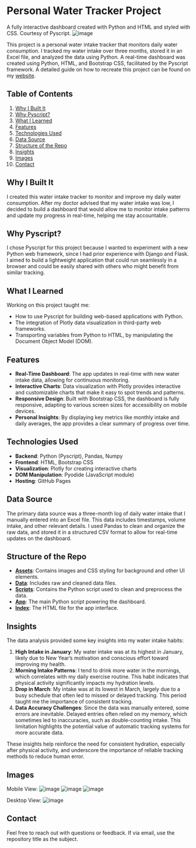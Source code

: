 # Personal Water Tracker Project
A fully interactive dashboard created with Python and HTML and styled with CSS. Courtesy of Pyscript.
![image](/assets/Water-Dashboard-Desktop.png)

This project is a personal water intake tracker that monitors daily water consumption. I tracked my water intake over three months, stored it in an Excel file, and analyzed the data using Python. A real-time dashboard was created using Python, HTML, and Bootstrap CSS, facilitated by the Pyscript framework. A detailed guide on how to recreate this project can be found on my [website](https://diseph.medium.com/python-dashboard-web-app-with-pyscript-2024-9fb7d65c9f25).

## Table of Contents
1. [Why I Built It](#why-i-built-it)
2. [Why Pyscript?](#why-pyscript?)
3. [What I Learned](#what-i-learned)
4. [Features](#features)
5. [Technologies Used](#technologies-used)
6. [Data Source](#data-source)
7. [Structure of the Repo](#structure-of-the-repo)
8. [Insights](#insights)
9. [Images](#images)
10. [Contact](#contact)

## Why I Built It
I created this water intake tracker to monitor and improve my daily water consumption. After my doctor advised that my water intake was low, I decided to build a dashboard that would allow me to monitor intake patterns and update my progress in real-time, helping me stay accountable. 

## Why Pyscript?
I chose Pyscript for this project because I wanted to experiment with a new Python web framework, since I had prior experience with Django and Flask. I aimed to build a lightweight application that could run seamlessly in a browser and could be easily shared with others who might benefit from similar tracking.

## What I Learned
Working on this project taught me:
- How to use Pyscript for building web-based applications with Python.
- The integration of Plotly data visualization in third-party web frameworks.
- Transporting variables from Python to HTML, by manipulating the Document Object Model (DOM).

## Features
- **Real-Time Dashboard**: The app updates in real-time with new water intake data, allowing for continuous monitoring.
- **Interactive Charts**: Data visualization with Plotly provides interactive and customizable charts that make it easy to spot trends and patterns.
- **Responsive Design**: Built with Bootstrap CSS, the dashboard is fully responsive, adapting to various screen sizes for accessibility on mobile devices.
- **Personal Insights**: By displaying key metrics like monthly intake and daily averages, the app provides a clear summary of progress over time.

## Technologies Used
- **Backend**: Python (Pyscript), Pandas, Numpy
- **Frontend**: HTML, Bootstrap CSS
- **Visualization**: Plotly for creating interactive charts
- **DOM Manipulation**: Pyodide (JavaScript module)
- **Hosting**: GitHub Pages

## Data Source
The primary data source was a three-month log of daily water intake that I manually entered into an Excel file. This data includes timestamps, volume intake, and other relevant details. I used Pandas to clean and organize the raw data, and stored it in a structured CSV format to allow for real-time updates on the dashboard.

## Structure of the Repo
- **[Assets](/assets)**: Contains images and CSS styling for background and other UI elements.
- **[Data](/data)**: Includes raw and cleaned data files.
- **[Scripts](/scripts)**: Contains the Python script used to clean and preprocess the data.
- **[App](/app.py)**: The main Python script powering the dashboard.
- **[Index](/Index.html)**: The HTML file for the app interface.

## Insights
The data analysis provided some key insights into my water intake habits:
1. **High Intake in January**: My water intake was at its highest in January, likely due to New Year’s motivation and conscious effort toward improving my health.
2. **Morning Intake Patterns**: I tend to drink more water in the mornings, which correlates with my daily exercise routine. This habit indicates that physical activity significantly impacts my hydration levels.
3. **Drop in March**: My intake was at its lowest in March, largely due to a busy schedule that often led to missed or delayed tracking. This period taught me the importance of consistent tracking.
4. **Data Accuracy Challenges**: Since the data was manually entered, some errors are inevitable. Delayed entries often relied on my memory, which sometimes led to inaccuracies, such as double-counting intake. This limitation highlights the potential value of automatic tracking systems for more accurate data.

These insights help reinforce the need for consistent hydration, especially after physical activity, and underscore the importance of reliable tracking methods to reduce human error.

## Images
Mobile View:
![image](/assets/screenshot-1.png)
![image](/assets/screenshot-2.png)
![image](/assets/screenshot-3.png)

Desktop View:
![image](/assets/Water-Dashboard-Desktop.png)

## Contact
Feel free to reach out with questions or feedback. If via email, use the repository title as the subject.
